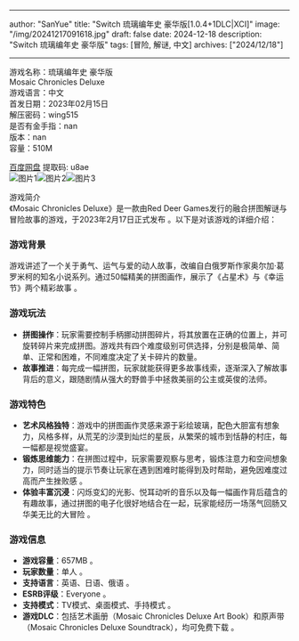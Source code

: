 
---
author: "SanYue"
title: "Switch 琉璃编年史 豪华版[1.0.4+1DLC|XCI]"
image: "/img/20241217091618.jpg"
draft: false
date: 2024-12-18
description: "Switch 琉璃编年史 豪华版"
tags: [冒险, 解谜, 中文]
archives: ["2024/12/18"]

---

游戏名称：琉璃编年史 豪华版   
Mosaic Chronicles Deluxe    
游戏语言：中文  
首发日期：2023年02月15日  
解压密码：wing515  
是否有金手指：nan  
版本：nan   
容量：510M

[百度网盘](https://pan.baidu.com/s/13Tuzi9PFR-0TZAefjXcn9A) 提取码: u8ae  
![图片1](/img/scla7p.jpg)![图片2](/img/scla7r.jpg)![图片3](/img/scla7w.jpg)  

游戏简介  
《Mosaic Chronicles Deluxe》是一款由Red Deer Games发行的融合拼图解谜与冒险故事的游戏，于2023年2月17日正式发布 。以下是对该游戏的详细介绍：

### 游戏背景
游戏讲述了一个关于勇气、运气与爱的动人故事，改编自白俄罗斯作家奥尔加·葛罗米柯的知名小说系列。通过50幅精美的拼图画作，展示了《占星术》与《幸运节》两个精彩故事 。

### 游戏玩法
- **拼图操作**：玩家需要控制手柄挪动拼图碎片，将其放置在正确的位置上，并可旋转碎片来完成拼图。游戏共有四个难度级别可供选择，分别是极简单、简单、正常和困难，不同难度决定了关卡碎片的数量。
- **故事推进**：每完成一幅拼图，玩家就能获得更多故事线索，逐渐深入了解故事背后的意义，跟随剧情从强大的野兽手中拯救美丽的公主或英俊的法师。

### 游戏特色
- **艺术风格独特**：游戏中的拼图画作灵感来源于彩绘玻璃，配色大胆富有想象力，风格多样，从荒芜的沙漠到灿烂的星辰，从繁荣的城市到恬静的村庄，每一幅都是视觉盛宴。
- **锻炼思维能力**：在拼图过程中，玩家需要观察与思考，锻炼注意力和空间想象力，同时适当的提示节奏让玩家在遇到困难时能得到及时帮助，避免因难度过高而产生挫败感 。
- **体验丰富沉浸**：闪烁变幻的光影、悦耳动听的音乐以及每一幅画作背后蕴含的有趣故事，通过拼图的电子化很好地结合在一起，玩家能经历一场荡气回肠又华美无比的大冒险 。

### 游戏信息
- **游戏容量**：657MB 。
- **玩家数量**：单人 。
- **支持语言**：英语、日语、俄语 。
- **ESRB评级**：Everyone 。
- **支持模式**：TV模式、桌面模式、手持模式 。
- **游戏DLC**：包括艺术画册（Mosaic Chronicles Deluxe Art Book）和原声带（Mosaic Chronicles Deluxe Soundtrack），均可免费下载 。
